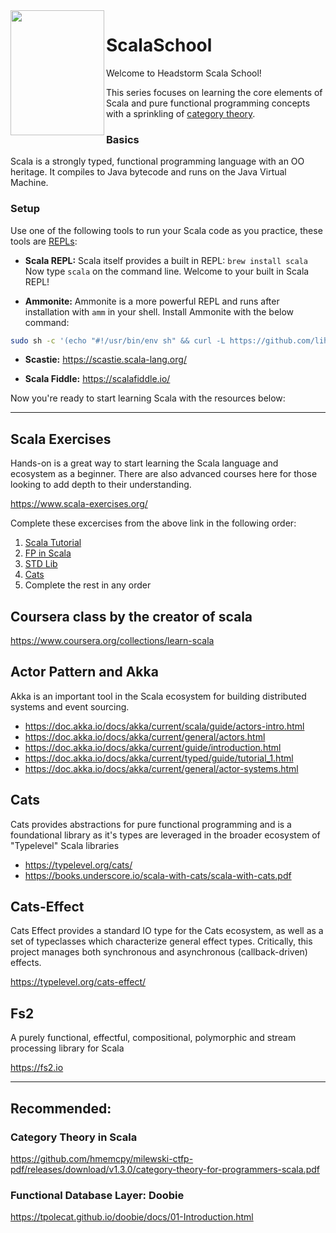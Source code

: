 <img align="left" width="150" height="200" src="https://www.scala-lang.org/resources/img/scala-spiral-3d-2-toned-down.png">

# ScalaSchool

Welcome to Headstorm Scala School!
 
This series focuses on learning the core elements of Scala and pure functional programming concepts with a sprinkling of [category theory](https://en.wikipedia.org/wiki/Category_theory).

### Basics

Scala is a strongly typed, functional programming language with an OO heritage. It compiles to Java bytecode and runs on the Java Virtual Machine.

### Setup

Use one of the following tools to run your Scala code as you practice, these tools are [REPLs](https://en.wikipedia.org/wiki/Read%E2%80%93eval%E2%80%93print_loop):

  * **Scala REPL:** Scala itself provides a built in REPL: `brew install scala`
  Now type `scala` on the command line. Welcome to your built in Scala REPL!

  * **Ammonite:** Ammonite is a more powerful REPL and runs after installation with `amm` in your shell. Install Ammonite with the below command:  
```bash
sudo sh -c '(echo "#!/usr/bin/env sh" && curl -L https://github.com/lihaoyi/Ammonite/releases/download/1.7.1/2.13-1.7.1) > /usr/local/bin/amm && chmod +x /usr/local/bin/amm' && amm
```

  * **Scastie:** https://scastie.scala-lang.org/

  * **Scala Fiddle:** https://scalafiddle.io/

Now you're ready to start learning Scala with the resources below:

---

## Scala Exercises

Hands-on is a great way to start learning the Scala language and ecosystem as a beginner. There are also advanced courses here for those looking to add depth to their understanding.

https://www.scala-exercises.org/

Complete these excercises from the above link in the following order:
1. [Scala Tutorial](https://www.scala-exercises.org/scala_tutorial/terms_and_types)
2. [FP in Scala](https://www.scala-exercises.org/fp_in_scala/getting_started_with_functional_programming)
3. [STD Lib](https://www.scala-exercises.org/std_lib/asserts)
4. [Cats](https://www.scala-exercises.org/cats/semigroup)
5. Complete the rest in any order

## Coursera class by the creator of scala

https://www.coursera.org/collections/learn-scala

## Actor Pattern and Akka

Akka is an important tool in the Scala ecosystem for building distributed systems and event sourcing.

 * https://doc.akka.io/docs/akka/current/scala/guide/actors-intro.html
 * https://doc.akka.io/docs/akka/current/general/actors.html
 * https://doc.akka.io/docs/akka/current/guide/introduction.html
 * https://doc.akka.io/docs/akka/current/typed/guide/tutorial_1.html
 * https://doc.akka.io/docs/akka/current/general/actor-systems.html

## Cats

Cats provides abstractions for pure functional programming and is a foundational library as it's types are leveraged in the broader ecosystem of "Typelevel" Scala libraries

* https://typelevel.org/cats/
* https://books.underscore.io/scala-with-cats/scala-with-cats.pdf

## Cats-Effect

Cats Effect provides a standard IO type for the Cats ecosystem, as well as a set of typeclasses which characterize general effect types. Critically, this project manages both synchronous and asynchronous (callback-driven) effects.

https://typelevel.org/cats-effect/

## Fs2

A purely functional, effectful, compositional, polymorphic and stream processing library for Scala 

https://fs2.io

---

## Recommended:

### Category Theory in Scala

https://github.com/hmemcpy/milewski-ctfp-pdf/releases/download/v1.3.0/category-theory-for-programmers-scala.pdf

### Functional Database Layer: Doobie

https://tpolecat.github.io/doobie/docs/01-Introduction.html
